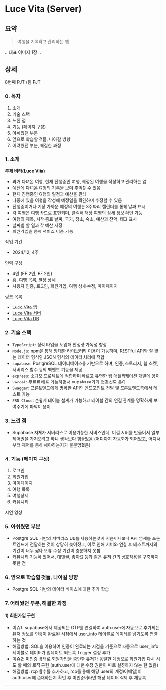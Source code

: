 # Luce Vita (Server)

## 요약

> 여행을 기록하고 관리하는 앱

.. 대표 이미지 1장 ..

## 상세

8번째 PJT (팀 PJT)

### 0. 목차

1. 소개
2. 기술 스택
3. 느낀 점
4. 기능 (페이지 구성)
5. 아쉬웠던 부분
6. 앞으로 학습할 것들, 나아갈 방향
7. 어려웠던 부분, 해결한 과정

### 1. 소개

**루체 비타(Luce Vita)**

- 과거 다녀온 여행, 현재 진행중인 여행, 예정된 여행을 작성하고 관리하는 앱
- 예전에 다녀온 여행의 기록을 보며 추억할 수 있음
- 현재 진행중인 여행의 일정과 예산을 관리
- 나중에 있을 여행을 작성해 예정일을 확인하며 수정할 수 있음
- 진행중이거나 가장 가까운 예정의 여행은 3주짜리 캘린더를 통해 날짜 표시
- 각 여행은 여행 카드로 표현되며, 클릭해 해당 여행의 상세 정보 확인 가능
- 여행의 제목, 시작·종료 날짜, 국가, 장소, 숙소, 예산과 잔액, 태그 표시
- 날짜별 할 일과 각 예산 지정
- 회원가입을 통해 서비스 이용 가능

작업 기간

- 2024/12, 4주

인력 구성

- 4인 (FE 2인, BE 2인)
- 홈, 여행 목록, 일정 상세
- 사용자 인증, 로그인, 회원가입, 여행 상세·수정, 마이페이지

링크 목록

- [Luce Vita 앱]()
- [Luce Vita 서버](https://luce-vita-server.vercel.app/)
- [Luce Vita DB](https://supabase.com/dashboard/project/xvkskcomnspwcdhmdtzu)

### 2. 기술 스택

- `TypeScript`: 정적 타입을 도입해 안정성·가독성 향상
- `Node.js`: npm을 통해 방대한 라이브러리 이용이 가능하며,  RESTful API와 잘 맞는 데이터 형식인 JSON 형식의 데이터 처리에 적합
- `supabase`: PostgreSQL 데이터베이스를 기반으로 하며, 인증, 스토리지, 웹 소켓, 서버리스 함수 등의 백엔드 기능을 제공
- `express`: 소규모 프로젝트에 적합하며 빠르고 유연한 웹 애플리케이션 개발에 용이
- `vercel`: 무료로 배포 가능하면서 supabase와의 연결성도 용이
- `Swagger`: 프론트엔드에게 명확한 API의 엔드포인트 전달 및 프론트엔드측에서 테스트 가능
- `ERD Cloud`: 손쉽게 테이블 설계가 가능하고 테이블 간의 연결 관계를 명확하게 보여주기에 파악이 용이

### 3. 느낀 점
- Supabase 자체가 서버리스로 이용가능한 서비스인데, 이걸 서버를 만들어서 일부 제어권을 가져오려고 하니 생각보다 힘들었음
(어디까지 자동화가 되어있고, 어디서부터 제어를 통해 해야하는지가 불분명했음)

### 4. 기능 (페이지 구성)

1. 로그인
2. 회원가입
3. 마이페이지
4. 여행 목록
5. 여행상세
6. 커뮤니티

시연 영상

### 5. 아쉬웠던 부분

- Postgre SQL 기반의 서버리스 DB를 이용하는것이 처음이다보니 API 명세를 프론트엔드에 전달하는 것이 상당히 늦어졌고, 이로 인해 서버와 연결 후 테스트까지의 기간이 너무 짧아 오류 수정 기간이 충분하지 못함
- 커뮤니티 기능에 있어서, 대댓글, 좋아요 등과 같은 유저 간의 상호작용을 구축하지 못한 점

### 6. 앞으로 학습할 것들, 나아갈 방향

- Postgre SQL 기반의 데이터 베이스에 대한 추가 학습

### 7. 어려웠던 부분, 해결한 과정

#### 1) 회원가입 구현

- 이슈1: supabase에서 제공되는 OTP를 연결하여 auth.user에 자동으로 추가되는 유저 정보를 인증이 완료된 시점에서 user_info 테이블로 데이터를 넘기도록 연결하는 것
- 해결방법: SQL을 이용하여 인증이 완료되는 시점을 기준으로 자동으로 user_info테이블로 데이터가 업데이트 되도록 Trigger 설정 추가
- 이슈2: 미인증 상태로 회원가입을 중단한 유저가 동일한 계정으로 회원가입 다시 시도 할 때의 로직 구현 (auth.user에 대한 수정 권한이 따로 설정하지 않는 한 없음)
- 해결방법: rcp 함수를 추가하고, rcp를 통해 해당 user의 계정(이메일)이 auth.user에 존재하는지 확인 후 미인증이라면 해당 데이터 삭제 후 재등록

---
